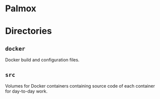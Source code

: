 # Palmox

# Directories

## `docker`

Docker build and configuration files.

## `src`

Volumes for Docker containers containing source code of each container for day-to-day work.
